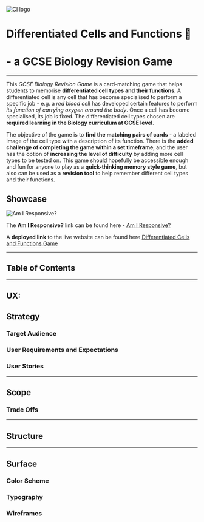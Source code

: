 ![CI logo](https://codeinstitute.s3.amazonaws.com/fullstack/ci_logo_small.png)


# Differentiated Cells and Functions 🔬
# - a GCSE Biology Revision Game

------

This *GCSE Biology Revision Game* is a card-matching game that helps students to memorise **differentiated cell types and their functions**. A differentiated cell is any cell that has become specialised to perform a specific job - e.g. a *red blood cell* has developed certain features to perform *its function of carrying oxygen around the body*. Once a cell has become specialised, its job is fixed. The differentiated cell types chosen are **required learning in the Biology curriculum at GCSE level**.

 The objective of the game is to **find the matching pairs of cards** - a labeled image of the cell type with a description of its function. There is the **added challenge of completing the game within a set timeframe**, and the user has the option of **increasing the level of difficulty** by adding more cell types to be tested on. This game should hopefully be accessible enough and fun for anyone to play as a **quick-thinking memory style game**, but also can be used as a **revision tool** to help remember different cell types and their functions. 

## Showcase

![Am I Responsive?](/assets/documentation "Am I Responsive? Website Mockup")

The **Am I Responsive?** link can be found here - [Am I Responsive?](#)

A **deployed link** to the live website can be found here [Differentiated Cells and Functions Game](#)

---

## Table of Contents

---

## UX:
## Strategy
### Target Audience
### User Requirements and Expectations
### User Stories


---

## Scope
### Trade Offs

---

## Structure

---

## Surface
### Color Scheme
### Typography
### Wireframes



